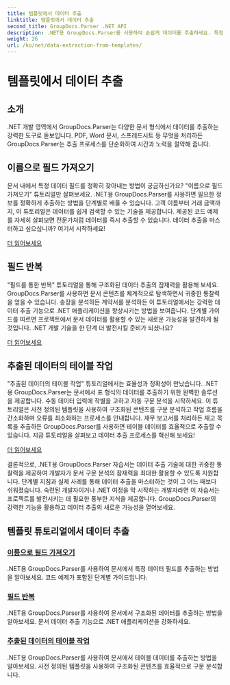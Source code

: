 ```yaml
---
title: 템플릿에서 데이터 추출
linktitle: 템플릿에서 데이터 추출
second_title: GroupDocs.Parser .NET API
description: .NET용 GroupDocs.Parser를 사용하여 손쉽게 데이터를 추출하세요. 특정 필드를 검색하고, 데이터를 반복하고, 추출된 콘텐츠의 테이블로 작업하는 방법을 알아보세요.
weight: 26
url: /ko/net/data-extraction-from-templates/
---
```


# 템플릿에서 데이터 추출


## 소개

.NET 개발 영역에서 GroupDocs.Parser는 다양한 문서 형식에서 데이터를 추출하는 강력한 도구로 돋보입니다. PDF, Word 문서, 스프레드시트 등 무엇을 처리하든 GroupDocs.Parser는 추출 프로세스를 단순화하여 시간과 노력을 절약해 줍니다.

## 이름으로 필드 가져오기

문서 내에서 특정 데이터 필드를 정확히 찾아내는 방법이 궁금하신가요? "이름으로 필드 가져오기" 튜토리얼만 살펴보세요. .NET용 GroupDocs.Parser를 사용하면 필요한 정보를 정확하게 추출하는 방법을 단계별로 배울 수 있습니다. 고객 이름부터 거래 금액까지, 이 튜토리얼은 데이터를 쉽게 검색할 수 있는 기술을 제공합니다. 제공된 코드 예제를 자세히 살펴보면 전문가처럼 데이터를 즉시 추출할 수 있습니다. 데이터 추출을 마스터하고 싶으십니까? 여기서 시작하세요!

[더 읽어보세요](./get-field-by-name/)

## 필드 반복

"필드를 통한 반복" 튜토리얼을 통해 구조화된 데이터 추출의 잠재력을 활용해 보세요. GroupDocs.Parser를 사용하면 문서 콘텐츠를 체계적으로 탐색하면서 귀중한 통찰력을 얻을 수 있습니다. 송장을 분석하든 계약서를 분석하든 이 튜토리얼에서는 강력한 데이터 추출 기능으로 .NET 애플리케이션을 향상시키는 방법을 보여줍니다. 단계별 가이드를 따르면 프로젝트에서 문서 데이터를 활용할 수 있는 새로운 가능성을 발견하게 될 것입니다. .NET 개발 기술을 한 단계 더 발전시킬 준비가 되셨나요?

[더 읽어보세요](./iterate-through-fields/)

## 추출된 데이터의 테이블 작업

"추출된 데이터의 테이블 작업" 튜토리얼에서는 효율성과 정확성이 만났습니다. .NET용 GroupDocs.Parser는 문서에서 표 형식의 데이터를 추출하기 위한 완벽한 솔루션을 제공합니다. 수동 데이터 입력에 작별을 고하고 자동 구문 분석을 시작하세요. 이 튜토리얼은 사전 정의된 템플릿을 사용하여 구조화된 콘텐츠를 구문 분석하고 작업 흐름을 간소화하며 오류를 최소화하는 프로세스를 안내합니다. 재무 보고서를 처리하든 재고 목록을 추출하든 GroupDocs.Parser를 사용하면 테이블 데이터를 효율적으로 추출할 수 있습니다. 지금 튜토리얼을 살펴보고 데이터 추출 프로세스를 혁신해 보세요!

[더 읽어보세요](./working-with-tables-in-extracted-data/)

결론적으로, .NET용 GroupDocs.Parser 자습서는 데이터 추출 기술에 대한 귀중한 통찰력을 제공하여 개발자가 문서 구문 분석의 잠재력을 최대한 활용할 수 있도록 지원합니다. 단계별 지침과 실제 사례를 통해 데이터 추출을 마스터하는 것이 그 어느 때보다 쉬워졌습니다. 숙련된 개발자이거나 .NET 여정을 막 시작하는 개발자라면 이 자습서는 프로젝트를 발전시키는 데 필요한 풍부한 지식을 제공합니다. GroupDocs.Parser의 강력한 기능을 활용하고 데이터 추출의 새로운 가능성을 열어보세요.
## 템플릿 튜토리얼에서 데이터 추출
### [이름으로 필드 가져오기](./get-field-by-name/)
.NET용 GroupDocs.Parser를 사용하여 문서에서 특정 데이터 필드를 추출하는 방법을 알아보세요. 코드 예제가 포함된 단계별 가이드입니다.
### [필드 반복](./iterate-through-fields/)
.NET용 GroupDocs.Parser를 사용하여 문서에서 구조화된 데이터를 추출하는 방법을 알아보세요. 문서 데이터 추출 기능으로 .NET 애플리케이션을 강화하세요.
### [추출된 데이터의 테이블 작업](./working-with-tables-in-extracted-data/)
.NET용 GroupDocs.Parser를 사용하여 문서에서 테이블 데이터를 추출하는 방법을 알아보세요. 사전 정의된 템플릿을 사용하여 구조화된 콘텐츠를 효율적으로 구문 분석합니다.